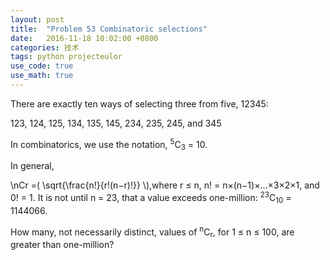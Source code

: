 ```yaml
---
layout: post
title:  "Problem 53 Combinatoric selections"
date:   2016-11-18 10:02:00 +0800
categories: 技术
tags: python projecteulor
use_code: true
use_math: true
---
```

There are exactly ten ways of selecting three from five, 12345:

123, 124, 125, 134, 135, 145, 234, 235, 245, and 345

In combinatorics, we use the notation, <sup>5</sup>C<sub>3</sub> = 10.

In general,

\\nCr =( \sqrt{\frac{n!}{r!(n−r)!}} \\),where r ≤ n, n! = n×(n−1)×...×3×2×1, and 0! = 1.
It is not until n = 23, that a value exceeds one-million: <sup>23</sup>C<sub>10</sub> = 1144066.

How many, not necessarily distinct, values of  <sup>n</sup>C<sub>r</sub>, for 1 ≤ n ≤ 100, are greater than one-million?
<!--more-->
 

